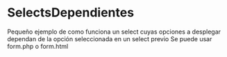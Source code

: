 # SelectsDependientes
Pequeño ejemplo de como funciona un select cuyas opciones a desplegar dependan de la opción seleccionada en un select previo
Se puede usar form.php o form.html

